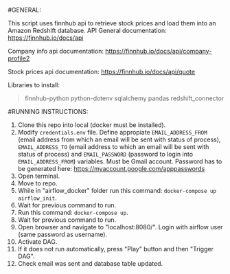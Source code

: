 #GENERAL:

This script uses finnhub api to retrieve stock prices and load them into an Amazon Redshift database.
API General documentation: https://finnhub.io/docs/api

Company info api documentation: https://finnhub.io/docs/api/company-profile2

Stock prices api documentation: https://finnhub.io/docs/api/quote

Libraries to install: 
>finnhub-python
>python-dotenv
>sqlalchemy
>pandas
>redshift_connector


#RUNNING INSTRUCTIONS:

1) Clone this repo into local (docker must be installed).
2) Modify ```credentials.env``` file. Define appropiate ```EMAIL_ADDRESS_FROM``` (email address from which an email will be sent with status of process), ```EMAIL_ADDRESS_TO``` (email address to which an email will be sent with status of process) and ```EMAIL_PASSWORD``` (password to login into ```EMAIL_ADDRESS_FROM```) variables. Must be Gmail account. Password has to be generated here: https://myaccount.google.com/apppasswords
3) Open terminal.
4) Move to repo.
5) While in "airflow_docker" folder run this command: ```docker-compose up airflow_init```.
6) Wait for previous command to run.
7) Run this command: ```docker-compose up```.
8) Wait for previous command to run.
9) Open browser and navigate to "localhost:8080/". Login with airflow user (same password as username).
10) Activate DAG.
11) If it does not run automatically, press "Play" button and then "Trigger DAG".
12) Check email was sent and database table updated.